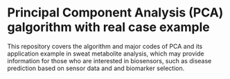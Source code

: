 # Principal Component Analysis (PCA) galgorithm with real case example
This repository covers the algorithm and major codes of PCA and its application example in sweat metabolite analysis, which may provide information for those who are interested in biosensors, such as disease prediction based on sensor data and and biomarker selection.
